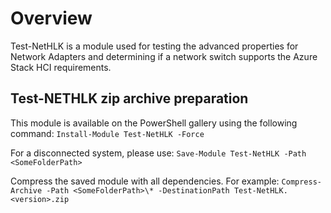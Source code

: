 # Overview

Test-NetHLK is a module used for testing the advanced properties for Network Adapters and determining if a network switch supports the Azure Stack HCI requirements.

## Test-NETHLK zip archive preparation

This module is available on the PowerShell gallery using the following command:
```Install-Module Test-NetHLK -Force```

For a disconnected system, please use:
```Save-Module Test-NetHLK -Path <SomeFolderPath>```

Compress the saved module with all dependencies. For example:
```Compress-Archive -Path <SomeFolderPath>\* -DestinationPath Test-NetHLK.<version>.zip```
